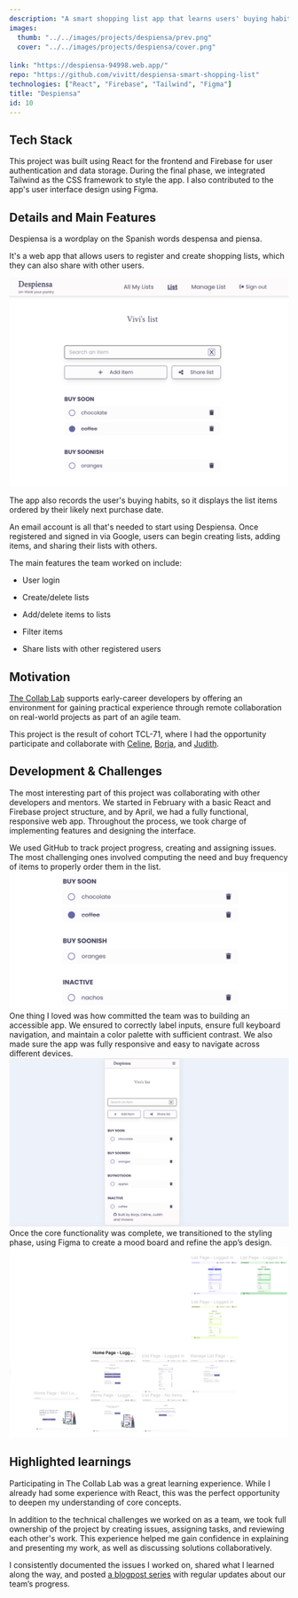 ```yaml
---
description: "A smart shopping list app that learns users' buying habits and helps them remember what they are likely to need to buy on their next trip to the store."
images:
  thumb: "../../images/projects/despiensa/prev.png"
  cover: "../../images/projects/despiensa/cover.png"

link: "https://despiensa-94998.web.app/"
repo: "https://github.com/vivitt/despiensa-smart-shopping-list"
technologies: ["React", "Firebase", "Tailwind", "Figma"]
title: "Despiensa"
id: 10
---
```


## Tech Stack

This project was built using React for the frontend and Firebase for user authentication and data storage. During the final phase, we integrated Tailwind as the CSS framework to style the app. I also contributed to the app's user interface design using Figma.

## Details and Main Features

Despiensa is a wordplay on the Spanish words despensa and piensa.

It's a web app that allows users to register and create shopping lists, which they can also share with other users.

![List view showing the list title, a text input for searching items, a button to add new items, and a button to share the list. Below, all list items are displayed, ordered by time of need](../../images/projects/despiensa/desktop.png)

The app also records the user's buying habits, so it displays the list items ordered by their likely next purchase date.

An email account is all that's needed to start using Despiensa. Once registered and signed in via Google, users can begin creating lists, adding items, and sharing their lists with others.

The main features the team worked on include:

- User login

- Create/delete lists

- Add/delete items to lists

- Filter items

- Share lists with other registered users

## Motivation

[The Collab Lab](https://the-collab-lab.codes/) supports early-career developers by offering an environment for gaining practical experience through remote collaboration on real-world projects as part of an agile team.

This project is the result of cohort TCL-71, where I had the opportunity participate and collaborate with [Celine](https://github.com/ocsiddisco), [Borja](https://github.com/borjaMarti), and [Judith](https://github.com/BikeMouse).

## Development & Challenges

The most interesting part of this project was collaborating with other developers and mentors. We started in February with a basic React and Firebase project structure, and by April, we had a fully functional, responsive web app. Throughout the process, we took charge of implementing features and designing the interface.

We used GitHub to track project progress, creating and assigning issues.
The most challenging ones involved computing the need and buy frequency of items to properly order them in the list.
![List view showing a group of ordered items, with one marked as recently bought. This is indicated by a checked checkbox and a strikethrough](../../images/projects/despiensa/list.png)
One thing I loved was how committed the team was to building an accessible app. We ensured to correctly label inputs, ensure full keyboard navigation, and maintain a color palette with sufficient contrast.
We also made sure the app was fully responsive and easy to navigate across different devices.
![Mobile layout of the list view, displaying ordered items optimized for smaller screens](../../images/projects/despiensa/mobile.png)
Once the core functionality was complete, we transitioned to the styling phase, using Figma to create a mood board and refine the app’s design.
![Figma mood board showcasing design inspirations, color palette, and UI component drafts for the project](../../images/projects/despiensa/figma.png)

## Highlighted learnings

Participating in The Collab Lab was a great learning experience. While I already had some experience with React, this was the perfect opportunity to deepen my understanding of core concepts.

In addition to the technical challenges we worked on as a team, we took full ownership of the project by creating issues, assigning tasks, and reviewing each other's work. This experience helped me gain confidence in explaining and presenting my work, as well as discussing solutions collaboratively.

I consistently documented the issues I worked on, shared what I learned along the way, and posted [a blogpost series](https://dev.to/vivitt/series/26359) with regular updates about our team’s progress.
